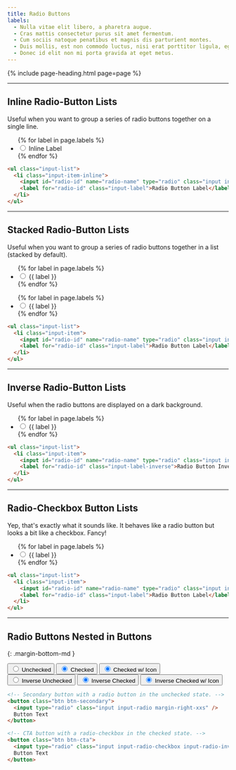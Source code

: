 ```yaml
---
title: Radio Buttons
labels:
  - Nulla vitae elit libero, a pharetra augue.
  - Cras mattis consectetur purus sit amet fermentum.
  - Cum sociis natoque penatibus et magnis dis parturient montes.
  - Duis mollis, est non commodo luctus, nisi erat porttitor ligula, eget lacinia.
  - Donec id elit non mi porta gravida at eget metus.
---
```


{% include page-heading.html page=page %}

---

## Inline Radio-Button Lists
<p class="text-light margin-bottom-md">Useful when you want to group a series of radio buttons together on a single line.</p>

<ul class="input-list margin-bottom-lg">
  {% for label in page.labels %}
    <li class="input-item-inline">
      <input id="radio-inline-{{ forloop.index }}" name="radio-list" type="radio" class="input input-radio" {% if forloop.index == 1 %}checked{% endif %} />
      <label for="radio-inline-{{ forloop.index }}" class="input-label">Inline Label</label>
    </li>
  {% endfor %}
</ul>

```html
<ul class="input-list">
  <li class="input-item-inline">
    <input id="radio-id" name="radio-name" type="radio" class="input input-radio" checked />
    <label for="radio-id" class="input-label">Radio Button Label</label>
  </li>
</ul>
```

---

## Stacked Radio-Button Lists
<p class="text-light margin-bottom-md">Useful when you want to group a series of radio buttons together in a list (stacked by default).</p>

<div class="col-container margin-bottom-sm margin-bottom-x1-lg">
  <div class="col col-100 col-x1-50 margin-bottom-sm margin-bottom-x1-none">
    <div class="rounded bg-white box-padding">
      <ul class="input-list">
        {% for label in page.labels %}
          <li class="input-item">
            <input id="radio-light-{{ forloop.index }}" name="radio-light-list" type="radio" class="input input-radio" {% if forloop.index == 1 %}checked{% endif %} />
            <label for="radio-light-{{ forloop.index }}" class="input-label">{{ label }}</label>
          </li>
        {% endfor %}
      </ul>
    </div>
  </div>
  <div class="col col-100 col-x1-50">
    <div class="box-secondary box-padding">
      <ul class="input-list">
        {% for label in page.labels %}
          <li class="input-item">
            <input id="radio-dark-{{ forloop.index }}" name="radio-dark-list" type="radio" class="input input-radio" {% if forloop.index == 1 %}checked{% endif %} />
            <label for="radio-dark-{{ forloop.index }}" class="input-label">{{ label }}</label>
          </li>
        {% endfor %}
      </ul>
    </div>
  </div>
</div>

```html
<ul class="input-list">
  <li class="input-item">
    <input id="radio-id" name="radio-name" type="radio" class="input input-radio" checked />
    <label for="radio-id" class="input-label">Radio Button Label</label>
  </li>
</ul>
```

---

## Inverse Radio-Button Lists
<p class="text-light margin-bottom-md">Useful when the radio buttons are displayed on a dark background.</p>
<div class="box-secondary box-padding bg-gray-darker">
  <ul class="input-list">
    {% for label in page.labels %}
      <li class="input-item">
        <input id="radio-inverse-{{ forloop.index }}" name="radio-inverse-list" type="radio" class="input input-radio input-radio-inverse" {% if forloop.index == 1 %}checked{% endif %} />
        <label for="radio-inverse-{{ forloop.index }}" class="input-label-inverse">{{ label }}</label>
      </li>
    {% endfor %}
  </ul>
</div>

```html
<ul class="input-list">
  <li class="input-item">
    <input id="radio-id" name="radio-name" type="radio" class="input input-radio input-radio-inverse" checked />
    <label for="radio-id" class="input-label-inverse">Radio Button Inverse Label</label>
  </li>
</ul>
```

---

## Radio-Checkbox Button Lists
<p class="text-light margin-bottom-md">Yep, that's exactly what it sounds like. It behaves like a radio button but looks a bit like a checkbox. Fancy!</p>

<ul class="input-list">
  {% for label in page.labels %}
    <li class="input-item">
      <input id="radio-checkbox-{{ forloop.index }}" name="radio-list" type="radio" class="input input-radio-checkbox" {% if forloop.index == 1 %}checked{% endif %} />
      <label for="radio-checkbox-{{ forloop.index }}" class="input-label">{{ label }}</label>
    </li>
  {% endfor %}
</ul>

```html
<ul class="input-list">
  <li class="input-item">
    <input id="radio-id" name="radio-name" type="radio" class="input input-radio-checkbox" checked />
    <label for="radio-id" class="input-label">Radio Button Label</label>
  </li>
</ul>
```

---

## Radio Buttons Nested in Buttons
{: .margin-bottom-md }

<button class="btn btn-secondary margin-right-xs margin-bottom-xs">
  <input type="radio" class="input input-radio margin-right-xxs" />
  Unchecked
</button>
<button class="btn btn-secondary margin-right-xs margin-bottom-xs">
  <input type="radio" class="input input-radio margin-right-xxs" checked />
  Checked
</button>
<button class="btn btn-secondary margin-right-xs margin-bottom-xs">
  <input type="radio" class="input input-radio-checkbox margin-right-xxs" checked />
  Checked w/ Icon
</button>
<button class="btn btn-cta margin-right-xs margin-bottom-xs">
  <input type="radio" class="input input-radio input-radio-inverse margin-right-xxs" />
  Inverse Unchecked
</button>
<button class="btn btn-cta margin-right-xs margin-bottom-xs">
  <input type="radio" class="input input-radio input-radio-inverse margin-right-xxs" checked />
  Inverse Checked
</button>
<button class="btn btn-cta margin-right-xs margin-bottom-xs">
  <input type="radio" class="input input-radio-checkbox input-radio-inverse margin-right-xs" checked />
  Inverse Checked w/ Icon
</button>

```html
<!-- Secondary button with a radio button in the unchecked state. -->
<button class="btn btn-secondary">
  <input type="radio" class="input input-radio margin-right-xxs" />
  Button Text
</button>

<!-- CTA button with a radio-checkbox in the checked state. -->
<button class="btn btn-cta">
  <input type="radio" class="input input-radio-checkbox input-radio-inverse margin-right-xxs" checked />
  Button Text
</button>
```
